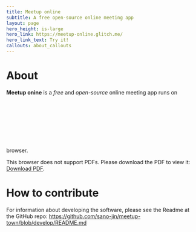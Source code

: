 ```yaml
---
title: Meetup online
subtitle: A free open-source online meeting app
layout: page
hero_height: is-large
hero_link: https://meetup-online.glitch.me/
hero_link_text: Try it!
callouts: about_callouts
---
```



# About
**Meetup onine** is a _free_ and _open-source_ online meeting app runs on browser.
<object data="./meetup-online-slide.pdf" type="application/pdf" width="600px" height="500px">
    <embed src="http://yoursite.com/the.pdf">
        <p>This browser does not support PDFs. Please download the PDF to view it: <a href="./meetup-online-slide.pdf">Download PDF</a>.</p>
    </embed>
</object>
    

# How to contribute
For information about developing the software, please see the Readme at the GitHub repo: <https://github.com/sano-jin/meetup-town/blob/develop/README.md>



